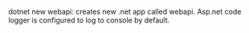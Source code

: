 dotnet new webapi: creates new .net app called webapi.
Asp.net code logger is configured to log to console by default.